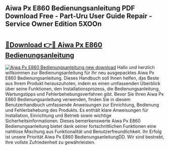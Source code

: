 ## Aiwa Px E860 Bedienungsanleitung PDF Download Free - Part-Uru User Guide Repair - Service Owner Edition 5XOOn

# <h2><a href="http://df0tsgm.blite.top/?on=Aiwa+Px+E860+Bedienungsanleitung">🔗Download 👉🔴 Aiwa Px E860 Bedienungsanleitung</a></h2>

[![Aiwa Px E860 Bedienungsanleitung new download](https://i.imgur.com/lujVjoI.png)](http://df0tsgm.blite.top/?on=Aiwa+Px+E860+Bedienungsanleitung)
Hallo und herzlich willkommen zur Bedienungsanleitung für Ihr neu ausgepacktes Aiwa Px E860 Bedienungsanleitung. Dieses Handbuch soll Ihnen helfen, das Beste aus Ihrem Produkt herauszuholen, indem es einen umfassenden Überblick über seine Funktionen, den Installationsprozess, die Bedienungsanleitung, Wartungstipps und Fehlerbehebungsverfahren gibt. Bevor Sie Ihren Aiwa Px E860 Bedienungsanleitung verwenden, finden Sie in diesem Benutzerhandbuch umfassende Anweisungen zur Einrichtung, Bedienung und Fehlerbehebung des Produkts. Es enthält klare Anweisungen für Installation, Einrichtung und Betrieb sowie wichtige Sicherheitsinformationen. Dieses bemerkenswerte Aiwa Px E860 Bedienungsanleitung bietet dank seiner fortschrittlichen Funktionen eine nahtlose Mischung aus Funktionalität und Benutzerfreundlichkeit. Ihr Erfolg ist unsere Priorität Aiwa Px E860 BedienungsanleitungDD. Wir sind bestrebt, Ihre vollste Zufriedenheit zu gewährleisten.
